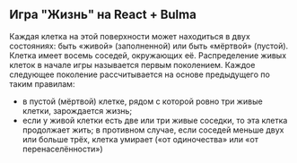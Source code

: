 ## Игра "Жизнь" на React + Bulma

Каждая клетка на этой поверхности может находиться в двух состояниях: быть «живой» (заполненной) или быть «мёртвой» (пустой). Клетка имеет восемь соседей, окружающих её.
Распределение живых клеток в начале игры называется первым поколением. Каждое следующее поколение рассчитывается на основе предыдущего по таким правилам:
- в пустой (мёртвой) клетке, рядом с которой ровно три живые клетки, зарождается жизнь;
- если у живой клетки есть две или три живые соседки, то эта клетка продолжает жить; в противном случае, если соседей меньше двух или больше трёх, клетка умирает («от одиночества» или «от перенаселённости»)

